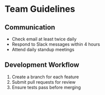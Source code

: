 # Team Guidelines
## Communication
- Check email at least twice daily
- Respond to Slack messages within 4 hours
- Attend daily standup meetings
## Development Workflow
1. Create a branch for each feature
2. Submit pull requests for review
3. Ensure tests pass before merging
